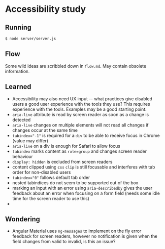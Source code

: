 # Accessibility study

## Running

```bash
$ node server/server.js
```

## Flow

Some wild ideas are scribbled down in `flow.md`. May contain obsolete information.

## Learned

- Accessibility may also need UX input -- what practices give disabled users a good user experience with the tools they use? This requires experience with the tools. Examples may be a good starting point. 
- `aria-live` attribute is read by screen reader as soon as a change is detected
- `aria-live` changes on multiple elements will not read all changes if changes occur at the same time
- `tabindex="-1"` is required for a `div` to be able to receive focus in Chrome (value may differ)
- `aria-live` on a div is enough for Safari to allow focus
- `tabindex` marks content as `role=group` and changes screen reader behaviour
- `display: hidden` is excluded from screen readers
- content clipped using `css` `clip` is still focusable and interferes with tab order for non-disabled users
- `tabindex="0"` follows default tab order
- nested tabindices do not seem to be supported out of the box
- marking an input with an error using `aria-describedby` gives the user feedback about an error when focusing on a form field (needs some idle time for the screen reader to use this)
- 

## Wondering

- Angular Material uses `ng-messages` to implement on the fly error feedback for screen readers, however no notification is given when the field changes from valid to invalid, is this an issue?
